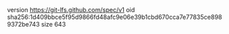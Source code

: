 version https://git-lfs.github.com/spec/v1
oid sha256:1d409bbce5f95d9866fd48afc9e06e39b1cbd670cca7e77835ce8989372be743
size 643
